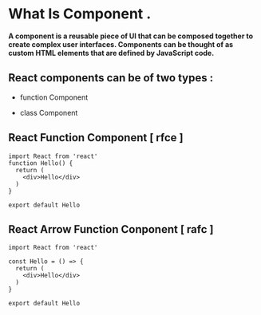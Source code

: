 # What Is Component .

**A component is a reusable piece of UI that can be composed together to create complex user interfaces. Components can be thought of as custom HTML elements that are defined by JavaScript code.**

<!-- <img src="component.webp"> -->

## React components can be of two types :

- function Component

- class Component

## React Function Component [ rfce ]

```
import React from 'react'
function Hello() {
  return (
    <div>Hello</div>
  )
}

export default Hello

```
## React Arrow Function Conponent [ rafc ]

```
import React from 'react'

const Hello = () => {
  return (
    <div>Hello</div>
  )
}

export default Hello
```
